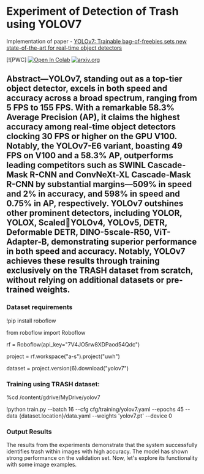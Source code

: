 <h1>Experiment of Detection of Trash using YOLOV7</h1>

Implementation of paper - [YOLOv7: Trainable bag-of-freebies sets new state-of-the-art for real-time object detectors](https://arxiv.org/abs/2207.02696)

[![PWC]
<a href="https://github.com/prathamc9221/Object-Detection/blob/master/Object-Detection/Train_with_trash.ipynb"><img src="https://colab.research.google.com/assets/colab-badge.svg" alt="Open In Colab"></a>
[![arxiv.org](http://img.shields.io/badge/cs.CV-arXiv%3A2207.02696-B31B1B.svg)](https://arxiv.org/abs/2207.02696)


<h2>Abstract—YOLOv7, standing out as a top-tier object detector, 
excels in both speed and accuracy across a broad spectrum, ranging 
from 5 FPS to 155 FPS. With a remarkable 58.3% Average 
Precision (AP), it claims the highest accuracy among real-time 
object detectors clocking 30 FPS or higher on the GPU V100. 
Notably, the YOLOv7-E6 variant, boasting 49 FPS on V100 and a 
58.3% AP, outperforms leading competitors such as SWINL 
Cascade-Mask R-CNN and ConvNeXt-XL Cascade-Mask R-CNN 
by substantial margins—509% in speed and 2% in accuracy, and 
598% in speed and 0.75% in AP, respectively. YOLOv7 outshines 
other prominent detectors, including YOLOR, YOLOX, ScaledYOLOv4, YOLOv5, DETR, Deformable DETR, DINO-5scale-R50, 
ViT-Adapter-B, demonstrating superior performance in both speed 
and accuracy. Notably, YOLOv7 achieves these results through 
training exclusively on the TRASH dataset from scratch, 
without relying on additional datasets or pre-trained weights.</h2>

<h3>Dataset requirements</h3>
!pip install roboflow


from roboflow import Roboflow

rf = Roboflow(api_key="7V4JO5rw8XDPaod54Qdc")

project = rf.workspace("a-s").project("uwh")

dataset = project.version(6).download("yolov7")


<h3>Training using TRASH dataset:</h3>

%cd /content/gdrive/MyDrive/yolov7

!python train.py --batch 16 --cfg cfg/training/yolov7.yaml --epochs 45 --data {dataset.location}/data.yaml --weights 'yolov7.pt' --device 0 

<h3>Output Results</h3>
The results from the experiments demonstrate that the 
system successfully identifies trash within images with 
high accuracy. The model has shown strong performance 
on the validation set. Now, let's explore its functionality 
with some image examples. 


